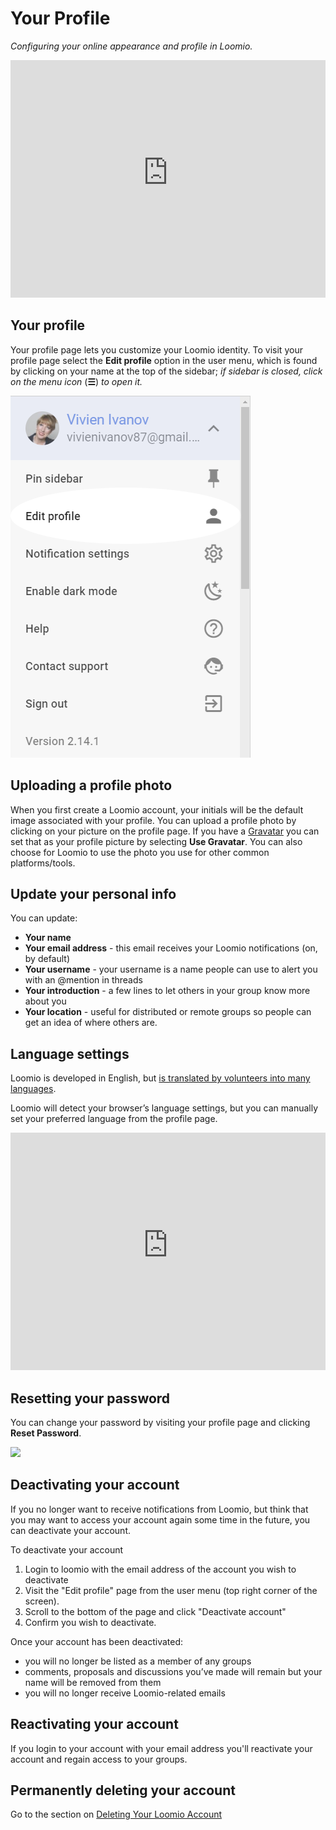 # Your Profile
_Configuring your online appearance and profile in Loomio._

<iframe width="100%" height="380px" src="https://www.youtube-nocookie.com/embed/0Mb2_D74ktM?rel=0" frameborder="0" allowfullscreen></iframe>

## Your profile

Your profile page lets you customize your Loomio identity. To visit your profile page select the **Edit profile** option in the user menu, which is found by clicking on your name at the top of the sidebar; _if sidebar is closed, click on the menu icon_ (**☰**) _to open it._

![](edit_profile.png)

## Uploading a profile photo
When you first create a Loomio account, your initials will be the default image associated with your profile. You can upload a profile photo by clicking on your picture on the profile page. If you have a [Gravatar](https://en.gravatar.com/) you can set that as your profile picture by selecting **Use Gravatar**. You can also choose for Loomio to use the photo you use for other common platforms/tools.

## Update your personal info

You can update:

* **Your name**
* **Your email address** - this email receives your Loomio notifications (on, by default)
* **Your username** - your username is a name people can use to alert you with an @mention in threads
* **Your introduction** - a few lines to let others in your group know more about you
* **Your location** - useful for distributed or remote groups so people can get an idea of where others are.

## Language settings
Loomio is developed in English, but [is translated by volunteers into many languages](https://www.loomio.org/g/cpaM3Hsv/loomio-community-translation).

Loomio will detect your browser’s language settings, but you can manually set your preferred language from the profile page.

<iframe width="100%" height="380px" src="https://www.youtube-nocookie.com/embed/0llDGzowrXU?rel=0" frameborder="0" allowfullscreen></iframe>

## Resetting your password
You can change your password by visiting your profile page and clicking **Reset Password**.

![](reset_password.png)

## Deactivating your account
If you no longer want to receive notifications from Loomio, but think that you may want to access your account again some time in the future, you can deactivate your account.

To deactivate your account

1. Login to loomio with the email address of the account you wish to deactivate
2. Visit the "Edit profile" page from the user menu (top right corner of the screen).
3. Scroll to the bottom of the page and click "Deactivate account"
4. Confirm you wish to deactivate.

Once your account has been deactivated:

* you will no longer be listed as a member of any groups
* comments, proposals and discussions you’ve made will remain but your name will be removed from them
* you will no longer receive Loomio-related emails

## Reactivating your account
If you login to your account with your email address you'll reactivate your account and regain access to your groups.

## Permanently deleting your account

Go to the section on [Deleting Your Loomio Account](../deleting_your_account)

